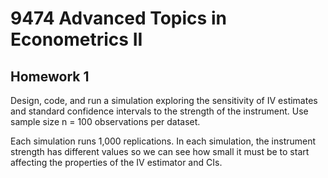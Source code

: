 # 9474 Advanced Topics in Econometrics II

## Homework 1

Design, code, and run a simulation exploring the sensitivity of IV estimates and standard confidence intervals to the strength of the instrument. Use sample size
n = 100 observations per dataset.

Each simulation runs 1,000 replications. In each simulation, the instrument strength has different values so we can see how small it must be to start affecting the properties of the IV estimator and CIs.
